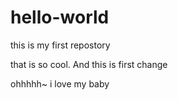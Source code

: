 # hello-world
this is my first repostory

that is so cool. And this is first change

ohhhhh~ i love my baby
